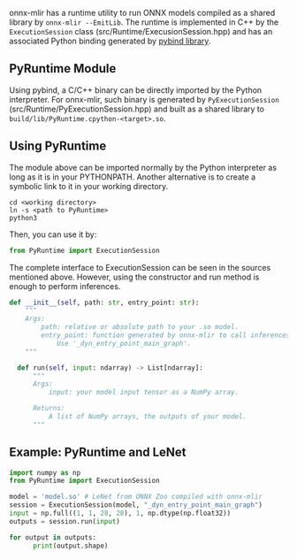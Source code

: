 onnx-mlir has a runtime utility to run ONNX models compiled as a shared library
by `onnx-mlir --EmitLib`. The runtime is implemented in C++ by the `ExecutionSession` class
(src/Runtime/ExecusionSession.hpp) and has an associated Python binding generated by
[pybind library](https://github.com/pybind/pybind11).

## PyRuntime Module

Using pybind, a C/C++ binary can be directly imported by the Python interpreter. For onnx-mlir,
such binary is generated by `PyExecutionSession` (src/Runtime/PyExecutionSession.hpp) and built
as a shared library to `build/lib/PyRuntime.cpython-<target>.so`.

## Using PyRuntime

The module above can be imported normally by the Python interpreter as long as it is in your
PYTHONPATH. Another alternative is to create a symbolic link to it in your working directory.

```shell
cd <working directory>
ln -s <path to PyRuntime>
python3
```

Then, you can use it by:

```python
from PyRuntime import ExecutionSession
```

The complete interface to ExecutionSession can be seen in the sources mentioned above. However,
using the constructor and run method is enough to perform inferences.

```python
def __init__(self, path: str, entry_point: str):
    """
    Args:
        path: relative or absolute path to your .so model.
        entry_point: function generated by onnx-mlir to call inferences.
            Use '_dyn_entry_point_main_graph'.
    """

  def run(self, input: ndarray) -> List[ndarray]:
      """
      Args:
          input: your model input tensor as a NumPy array.

      Returns:
          A list of NumPy arrays, the outputs of your model.
      """
  ```

  ## Example: PyRuntime and LeNet

  ```python
  import numpy as np
  from PyRuntime import ExecutionSession

  model = 'model.so' # LeNet from ONNX Zoo compiled with onnx-mlir
  session = ExecutionSession(model, "_dyn_entry_point_main_graph")
  input = np.full((1, 1, 28, 28), 1, np.dtype(np.float32))
  outputs = session.run(input)

  for output in outputs:
        print(output.shape)
  ```
